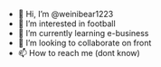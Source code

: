 - 👋 Hi, I’m @weinibear1223
- 👀 I’m interested in football
- 🌱 I’m currently learning e-business
- 💞️ I’m looking to collaborate on front
- 📫 How to reach me (dont know)

<!---
weinibear1223/weinibear1223 is a ✨ special ✨ repository because its `README.md` (this file) appears on your GitHub profile.
You can click the Preview link to take a look at your changes.
--->
